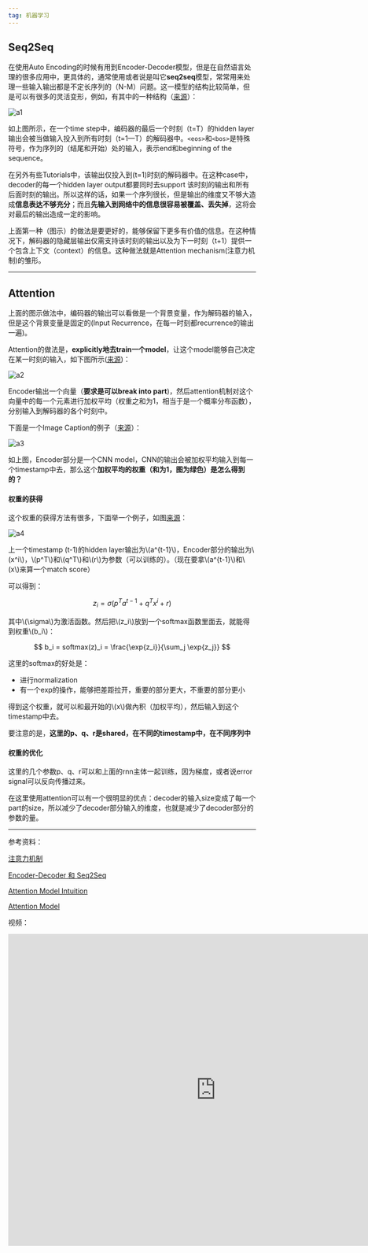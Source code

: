 ```yaml
---
tag: 机器学习
---
```








## Seq2Seq





在使用Auto Encoding的时候有用到Encoder-Decoder模型，但是在自然语言处理的很多应用中，更具体的，通常使用或者说是叫它**seq2seq**模型，常常用来处理一些输入输出都是不定长序列的（N-M）问题。这一模型的结构比较简单，但是可以有很多的灵活变形，例如，有其中的一种结构（[来源](https://zh.d2l.ai/chapter_natural-language-processing/seq2seq.html)）：



![a1](https://luc-website.oss-cn-hangzhou.aliyuncs.com/websitepic2/02%20Attention%E5%92%8CSeq2Seq/a1.png)



如上图所示，在一个time step中，编码器的最后一个时刻（t=T）的hidden layer输出会被当做输入投入到所有时刻（t=1—T）的解码器中。`<eos>`和`<bos>`是特殊符号，作为序列的（结尾和开始）处的输入，表示end和beginning of the sequence。



在另外有些Tutorials中，该输出仅投入到(t=1)时刻的解码器中。在这种case中，decoder的每一个hidden layer output都要同时去support 该时刻的输出和所有后面时刻的输出。所以这样的话，如果一个序列很长，但是输出的维度又不够大造成**信息表达不够充分**；而且**先输入到网络中的信息很容易被覆盖、丢失掉**，这将会对最后的输出造成一定的影响。







上面第一种（图示）的做法是要更好的，能够保留下更多有价值的信息。在这种情况下，解码器的隐藏层输出仅需支持该时刻的输出以及为下一时刻（t+1）提供一个包含上下文（context）的信息。这种做法就是Attention mechanism(注意力机制)的雏形。



---





## Attention 



上面的图示做法中，编码器的输出可以看做是一个背景变量，作为解码器的输入，但是这个背景变量是固定的(Input Recurrence，在每一时刻都recurrence的输出一遍)。



Attention的做法是，**explicitly地去train一个model**，让这个model能够自己决定在某一时刻的输入，如下图所示([来源](https://easyai.tech/ai-definition/encoder-decoder-seq2seq/))：





![a2](https://luc-website.oss-cn-hangzhou.aliyuncs.com/websitepic2/02%20Attention%E5%92%8CSeq2Seq/a2.png)





Encoder输出一个向量（**要求是可以break into part**)，然后attention机制对这个向量中的每一个元素进行加权平均（权重之和为1，相当于是一个概率分布函数），分别输入到解码器的各个时刻中。







下面是一个Image Caption的例子（[来源](https://www.youtube.com/watch?v=VTXgPNmENG0&list=PLlPcwHqLqJDkVO0zHMqswX1jA9Xw7OSOK&index=8&t=421s)）：





![a3](https://luc-website.oss-cn-hangzhou.aliyuncs.com/websitepic2/02%20Attention%E5%92%8CSeq2Seq/a3.png)





如上图，Encoder部分是一个CNN model，CNN的输出会被加权平均输入到每一个timestamp中去，那么这个**加权平均的权重（和为1，图为绿色）是怎么得到的？**



#### 权重的获得



这个权重的获得方法有很多，下面举一个例子，如图[来源](https://youtu.be/VTXgPNmENG0?list=PLlPcwHqLqJDkVO0zHMqswX1jA9Xw7OSOK&t=748)：



![a4](https://luc-website.oss-cn-hangzhou.aliyuncs.com/websitepic2/02%20Attention%E5%92%8CSeq2Seq/a4.png)



上一个timestamp (t-1)的hidden layer输出为\\(a^{t-1}\\)，Encoder部分的输出为\\(x^i\\)，\\(p^T\\)和\\(q^T\\)和\\(r\\)为参数（可以训练的）。（现在要拿\\(a^{t-1}\\)和\\(x\\)来算一个match score）



可以得到：


$$
z_i =  \sigma(p^T a^{t-1} + q^Tx^i + r)
$$



其中\\(\sigma\\)为激活函数。然后把\\(z_i\\)放到一个softmax函数里面去，就能得到权重\\(b_i\\)：




$$
b_i = softmax(z)_i = \frac{\exp{z_i}}{\sum_j \exp{z_j}}
$$




这里的softmax的好处是：



* 进行normalization
* 有一个exp的操作，能够把差距拉开，重要的部分更大，不重要的部分更小



得到这个权重，就可以和最开始的\\(x\\)做內积（加权平均），然后输入到这个timestamp中去。



要注意的是，**这里的p、q、r是shared，在不同的timestamp中，在不同序列中**



#### 权重的优化



这里的几个参数p、q、r可以和上面的rnn主体一起训练，因为梯度，或者说error signal可以反向传播过来。





在这里使用attention可以有一个很明显的优点：decoder的输入size变成了每一个part的size，所以减少了decoder部分输入的维度，也就是减少了decoder部分的参数的量。







---



参考资料：





[注意力机制](https://zh.d2l.ai/chapter_natural-language-processing/attention.html)

[Encoder-Decoder 和 Seq2Seq](https://easyai.tech/ai-definition/encoder-decoder-seq2seq/)

[Attention Model Intuition](https://youtu.be/SysgYptB198?list=PLkDaE6sCZn6F6wUI9tvS_Gw1vaFAx6rd6)

[Attention Model](https://youtu.be/quoGRI-1l0A?list=PLkDaE6sCZn6F6wUI9tvS_Gw1vaFAx6rd6)





视频：



<iframe width="844" height="634" src="https://www.youtube.com/embed/VTXgPNmENG0?list=PLlPcwHqLqJDkVO0zHMqswX1jA9Xw7OSOK" frameborder="0" allow="accelerometer; autoplay; encrypted-media; gyroscope; picture-in-picture" allowfullscreen></iframe>